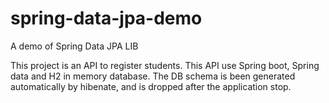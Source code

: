 # spring-data-jpa-demo
A demo of Spring Data JPA LIB 

This project is an API to register students. 
This API use Spring boot, Spring data and H2 in memory database. 
The DB schema is been generated automatically by hibenate, and is dropped after the application stop.
